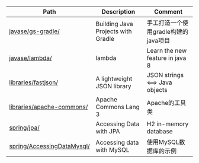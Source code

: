 |Path|Description|Comment|
|---|---|---|
|[javase/gs-gradle/](https://github.com/bigwindlee/java/tree/master/javase/gs-gradle)|Building Java Projects with Gradle|手工打造一个使用gradle构建的java项目|
|[javase/lambda/](https://github.com/bigwindlee/java/tree/master/javase/lambda)|lambda|Learn the new feature in java 8|
|[libraries/fastjson/](https://github.com/bigwindlee/java/tree/master/libraries/fastjson)|A lightweight JSON library|JSON strings <==> Java objects|
|[libraries/apache-commons/](https://github.com/bigwindlee/java/tree/master/libraries/apache-commons)|Apache Commons Lang 3|Apache的工具类|
|[spring/jpa/](https://github.com/bigwindlee/java/tree/master/spring/jpa)|Accessing Data with JPA|H2 in-memory database|
|[spring/AccessingDataMysql/](https://github.com/bigwindlee/java/tree/master/spring/AccessingDataMysql)|Accessing data with MySQL|使用MySQL数据库的示例|
